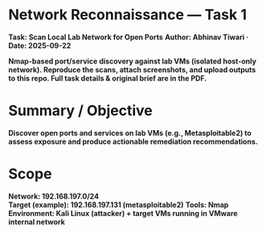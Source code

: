 # Network Reconnaissance — Task 1
**Task: Scan Local Lab Network for Open Ports**
**Author: Abhinav Tiwari · Date: 2025-09-22**

**Nmap-based port/service discovery against lab VMs (isolated host-only network). Reproduce the scans, attach screenshots, and upload outputs to this repo. Full task details & original brief are in the PDF.**

# Summary / Objective
**Discover open ports and services on lab VMs (e.g., Metasploitable2) to assess exposure and produce actionable remediation recommendations.**

# Scope
**Network: 192.168.197.0/24 <br>**
**Target (example): 192.168.197.131 (metasploitable2)**
**Tools: Nmap**
**Environment: Kali Linux (attacker) + target VMs running in VMware internal network**

